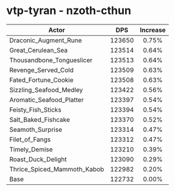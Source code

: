 # vtp-tyran - nzoth-cthun
| Actor | DPS | Increase |
|---|:---:|:---:|
|Draconic_Augment_Rune|123650|0.75%|
|Great_Cerulean_Sea|123514|0.64%|
|Thousandbone_Tongueslicer|123513|0.64%|
|Revenge_Served_Cold|123509|0.63%|
|Fated_Fortune_Cookie|123508|0.63%|
|Sizzling_Seafood_Medley|123422|0.56%|
|Aromatic_Seafood_Platter|123397|0.54%|
|Feisty_Fish_Sticks|123394|0.54%|
|Salt_Baked_Fishcake|123370|0.52%|
|Seamoth_Surprise|123314|0.47%|
|Filet_of_Fangs|123312|0.47%|
|Timely_Demise|123210|0.39%|
|Roast_Duck_Delight|123090|0.29%|
|Thrice_Spiced_Mammoth_Kabob|122982|0.20%|
|Base|122732|0.00%|
